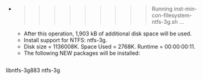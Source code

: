 * >>>>>>>>> Running inst-min-con-filesystem-ntfs-3g.sh ...
  * After this operation, 1,903 kB of additional disk space will be used.
  * Install support for NTFS: ntfs-3g.
  * Disk size = 1136008K. Space Used = 2768K. Runtime = 00:00:00:11.
  * The following NEW packages will be installed:
  ```bash
libntfs-3g883 ntfs-3g
  ```
